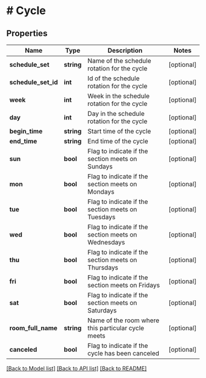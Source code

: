 # # Cycle

## Properties

Name | Type | Description | Notes
------------ | ------------- | ------------- | -------------
**schedule_set** | **string** | Name of the schedule rotation for the cycle | [optional]
**schedule_set_id** | **int** | Id of the schedule rotation for the cycle | [optional]
**week** | **int** | Week in the schedule rotation for the cycle | [optional]
**day** | **int** | Day in the schedule rotation for the cycle | [optional]
**begin_time** | **string** | Start time of the cycle | [optional]
**end_time** | **string** | End time of the cycle | [optional]
**sun** | **bool** | Flag to indicate if the section meets on Sundays | [optional]
**mon** | **bool** | Flag to indicate if the section meets on Mondays | [optional]
**tue** | **bool** | Flag to indicate if the section meets on Tuesdays | [optional]
**wed** | **bool** | Flag to indicate if the section meets on Wednesdays | [optional]
**thu** | **bool** | Flag to indicate if the section meets on Thursdays | [optional]
**fri** | **bool** | Flag to indicate if the section meets on Fridays | [optional]
**sat** | **bool** | Flag to indicate if the section meets on Saturdays | [optional]
**room_full_name** | **string** | Name of the room where this particular cycle meets | [optional]
**canceled** | **bool** | Flag to indicate if the cycle has been canceled | [optional]

[[Back to Model list]](../../README.md#models) [[Back to API list]](../../README.md#endpoints) [[Back to README]](../../README.md)
